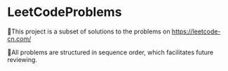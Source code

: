 # LeetCodeProblems
📖This project is a subset of solutions to the problems on https://leetcode-cn.com/

🎈All problems are structured in sequence order, which facilitates future reviewing.